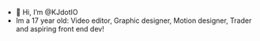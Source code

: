 - 👋 Hi, I’m @KJdotIO
- Im a 17 year old:
Video editor,
Graphic designer,
Motion designer,
Trader and aspiring front end dev!

<!---
KJdotIO/KJdotIO is a ✨ special ✨ repository because its `README.md` (this file) appears on your GitHub profile.
You can click the Preview link to take a look at your changes.
--->

